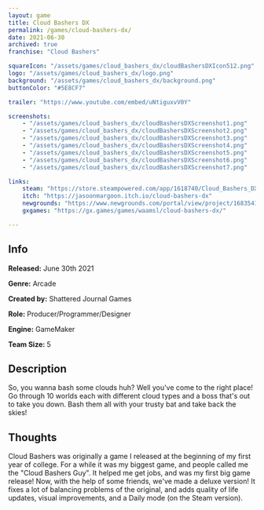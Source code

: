 ```yaml
---
layout: game
title: Cloud Bashers DX
permalink: /games/cloud-bashers-dx/
date: 2021-06-30
archived: true
franchise: "Cloud Bashers"

squareIcon: "/assets/games/cloud_bashers_dx/cloudBashersDXIcon512.png"
logo: "/assets/games/cloud_bashers_dx/logo.png"
background: "/assets/games/cloud_bashers_dx/background.png"
buttonColor: "#5E8CF7"

trailer: "https://www.youtube.com/embed/uNtiguxvV0Y"

screenshots:
    - "/assets/games/cloud_bashers_dx/cloudBashersDXScreenshot1.png"
    - "/assets/games/cloud_bashers_dx/cloudBashersDXScreenshot2.png"
    - "/assets/games/cloud_bashers_dx/cloudBashersDXScreenshot3.png"
    - "/assets/games/cloud_bashers_dx/cloudBashersDXScreenshot4.png"
    - "/assets/games/cloud_bashers_dx/cloudBashersDXScreenshot5.png"
    - "/assets/games/cloud_bashers_dx/cloudBashersDXScreenshot6.png"
    - "/assets/games/cloud_bashers_dx/cloudBashersDXScreenshot7.png"

links:
    steam: "https://store.steampowered.com/app/1618740/Cloud_Bashers_DX/"
    itch: "https://jasoonmargoon.itch.io/cloud-bashers-dx"
    newgrounds: "https://www.newgrounds.com/portal/view/project/1683541"
    gxgames: "https://gx.games/games/waamsl/cloud-bashers-dx/"

---
```


## Info
  <p><strong>Released:</strong> June 30th 2021 </p>
  <p><strong>Genre:</strong> Arcade </p>
  <p><strong>Created by:</strong> Shattered Journal Games </p>
  <p><strong>Role:</strong> Producer/Programmer/Designer </p>
  <p><strong>Engine:</strong> GameMaker </p>
  <p><strong>Team Size:</strong> 5 </p>

## Description
So, you wanna bash some clouds huh? Well you've come to the right place! Go through 10 worlds each with different cloud types and a boss that's out to take you down. Bash them all with your trusty bat and take back the skies!

## Thoughts
Cloud Bashers was originally a game I released at the beginning of my first year of college. For a while it was my biggest game, and people called me the "Cloud Bashers Guy". It helped me get jobs, and was my first big game release! Now, with the help of some friends, we've made a deluxe version! It fixes a lot of balancing problems of the original, and adds quality of life updates, visual improvements, and a Daily mode (on the Steam version).